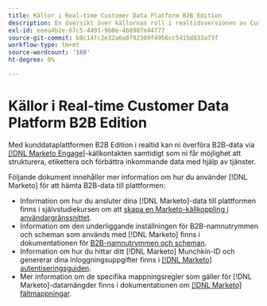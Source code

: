 ```yaml
---
title: Källor i Real-time Customer Data Platform B2B Edition
description: En översikt över källornas roll i realtidsversionen av Customer Data Platform B2B Edition.
exl-id: eeea4b2e-67c5-4491-9b8e-4b8987e44777
source-git-commit: b8c14fc2e32a6a8f92309f4956cc5415d833a73f
workflow-type: tm+mt
source-wordcount: '160'
ht-degree: 0%

---
```


# Källor i Real-time Customer Data Platform B2B Edition

Med kunddataplattformen B2B Edition i realtid kan ni överföra B2B-data via [[!DNL Marketo Engage]](../../sources/connectors/adobe-applications/marketo/marketo.md)-källkontakten samtidigt som ni får möjlighet att strukturera, etikettera och förbättra inkommande data med hjälp av tjänster.

Följande dokument innehåller mer information om hur du använder [!DNL Marketo] för att hämta B2B-data till plattformen:

* Information om hur du ansluter dina [!DNL Marketo]-data till plattformen finns i självstudiekursen om att [skapa en Marketo-källkoppling i användargränssnittet](../../sources/tutorials/ui/create/adobe-applications/marketo.md).
* Information om den underliggande inställningen för B2B-namnutrymmen och scheman som används med [!DNL Marketo] finns i dokumentationen för [B2B-namnutrymmen och scheman](../../sources/connectors/adobe-applications/marketo/marketo-namespaces.md).
* Information om hur du hittar ditt [!DNL Marketo] Munchkin-ID och genererar dina inloggningsuppgifter finns i [[!DNL Marketo] autentiseringsguiden](../../sources/connectors/adobe-applications/marketo/marketo-auth.md).
* Mer information om de specifika mappningsregler som gäller för [!DNL Marketo]-datamängder finns i dokumentationen om [[!DNL Marketo] fältmappningar](../../sources/connectors/adobe-applications//mapping/marketo.md).
